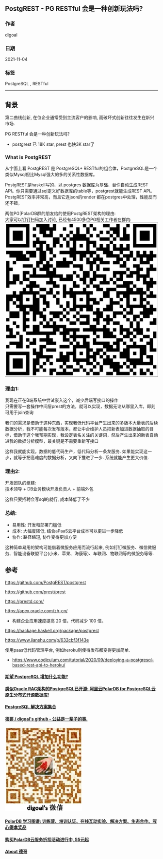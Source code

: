 ## PostgREST - PG RESTful 会是一种创新玩法吗?    
  
### 作者  
digoal  
  
### 日期  
2021-11-04  
  
### 标签  
PostgreSQL , RESTful    
  
----  
  
## 背景  
  
第二曲线创新, 在位企业通常受到主流客户的影响, 而破坏式创新往往发生在新兴市场.   
  
PG RESTful 会是一种创新玩法吗?    
- postgrest 已 18K star, prest 也快3K star了  
  
### What is PostgREST  
从字面上看 PostgREST 是 PostgreSQL+ RESTful的组合体，PostgreSQL是一个类似Mysql但比Mysql强大的多的关系性数据库。  
  
PostgREST是haskell写的，以 postgres 数据库为基础，替你自动生成REST API。你只需要通过sql定义好数据库的table等，postgrest就能生成REST API。 PostgREST效率非常高，而且它连json的render 都在postgres中处理，性能反而还不错。  
  
两位PG|PolarDB群的朋友给的使用PostgREST架构的理由:   
大家可以钉钉扫码加入讨论, 已经有4500多位PG相关工作者在群内: ![pic](../pic/dingding_pg_chat.png)    
  
### 理由1:   
  
我现在正在B端系统中尝试嵌入这个，减少后端写接口的操作  
只需要写一套操作中间层prest的方法，就可以实现，数据无论从哪里入库，即刻可用于join查询  
  
我们的需求是借助于这种东西，实现我低代码平台产生出来的多版本大量表的后续数据分析，我不可能每次发布版本，都让中台维护人员把新表加进数据抽取的目标，借助于这个我预期实现，我设定表名关注的关键词，然后产生出来的新表自动进我的数据分析模型，最关键是不需要重新写接口  
  
这样我就能实现，数据的低代码生产，低代码分析一条龙服务. 如果能实现这一步，就等于把高难度的数据分析，又向下推进了一步. 系统就能产生更大价值.   
  
### 理由2:   
  
开发团队的组建:  
技术领导 + DB业务模块开发负责人 + 前端外包  
  
这样只要招聘会写sql的就行, 成本降低了不少  
  
  
### 总结:   
- 易用性: 开发和部署门槛低  
- 成本: 大幅度降低, 结合aPaaS云平台成本可以更进一步降低  
- 协作: 路径缩短, 协作变得更加方便  
  
这种简单易用的架构可能借着微服务应用而流行起来, 例如钉钉微服务、微信微服务、智能设备联盟平台(小米、苹果、海康等)、车联网、物联网等的微服务等等.    
  
## 参考  
  
https://github.com/PostgREST/postgrest  
  
https://github.com/prest/prest  
  
https://prestd.com/  
  
https://apex.oracle.com/zh-cn/  
- 构建企业应用速度提高 20 倍，代码减少 100 倍。    
  
https://hackage.haskell.org/package/postgrest  
  
https://www.jianshu.com/p/632cbf3f143e  
  
使用paas低代码管理平台, 例如heroku则使得发布都变得更加简单.   
- https://www.codiculum.com/tutorial/2020/09/deploying-a-postgresql-based-rest-api-to-heroku/  
   
  
#### [期望 PostgreSQL 增加什么功能?](https://github.com/digoal/blog/issues/76 "269ac3d1c492e938c0191101c7238216")
  
  
#### [类似Oracle RAC架构的PostgreSQL已开源: 阿里云PolarDB for PostgreSQL云原生分布式开源数据库!](https://github.com/ApsaraDB/PolarDB-for-PostgreSQL "57258f76c37864c6e6d23383d05714ea")
  
  
#### [PostgreSQL 解决方案集合](https://yq.aliyun.com/topic/118 "40cff096e9ed7122c512b35d8561d9c8")
  
  
#### [德哥 / digoal's github - 公益是一辈子的事.](https://github.com/digoal/blog/blob/master/README.md "22709685feb7cab07d30f30387f0a9ae")
  
  
![digoal's wechat](../pic/digoal_weixin.jpg "f7ad92eeba24523fd47a6e1a0e691b59")
  
  
#### [PolarDB 学习图谱: 训练营、培训认证、在线互动实验、解决方案、生态合作、写心得拿奖品](https://www.aliyun.com/database/openpolardb/activity "8642f60e04ed0c814bf9cb9677976bd4")
  
  
#### [购买PolarDB云服务折扣活动进行中, 55元起](https://www.aliyun.com/activity/new/polardb-yunparter?userCode=bsb3t4al "e0495c413bedacabb75ff1e880be465a")
  
  
#### [About 德哥](https://github.com/digoal/blog/blob/master/me/readme.md "a37735981e7704886ffd590565582dd0")
  
